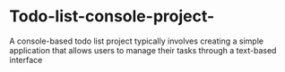 # Todo-list-console-project-
A console-based todo list project typically involves creating a simple application that allows users to manage their tasks through a text-based interface
